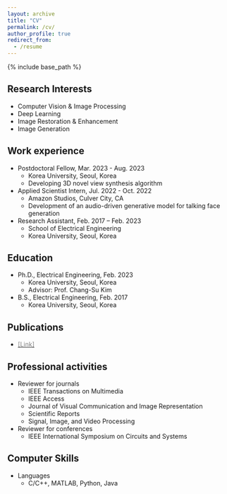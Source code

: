 ```yaml
---
layout: archive
title: "CV"
permalink: /cv/
author_profile: true
redirect_from:
  - /resume
---
```


{% include base_path %}

Research Interests
------
* Computer Vision \& Image Processing
* Deep Learning
* Image Restoration \& Enhancement
* Image Generation

Work experience
------
* Postdoctoral Fellow, Mar. 2023 - Aug. 2023
  * Korea University, Seoul, Korea
  * Developing 3D novel view synthesis algorithm
* Applied Scientist Intern, Jul. 2022 - Oct. 2022
  * Amazon Studios, Culver City, CA
  * Development of an audio-driven generative model for talking face generation
* Research Assistant, Feb. 2017 – Feb. 2023
  * School of Electrical Engineering
  * Korea University, Seoul, Korea

Education
------
* Ph.D., Electrical Engineering, Feb. 2023
  * Korea University, Seoul, Korea
  * Advisor: Prof. Chang-Su Kim
* B.S., Electrical Engineering, Feb. 2017
  * Korea University, Seoul, Korea

Publications
------
* [<span style="color:grey">[Link]</span>](https://keunsoo-ko.github.io/cv/publications/)


Professional activities
------
* Reviewer for journals
  * IEEE Transactions on Multimedia
  * IEEE Access
  * Journal of Visual Communication and Image Representation
  * Scientific Reports
  * Signal, Image, and Video Processing
* Reviewer for conferences
  * IEEE International Symposium on Circuits and Systems
  
Computer Skills
------
* Languages
  * C/C++, MATLAB, Python, Java
